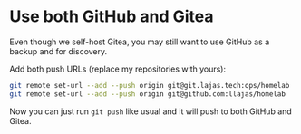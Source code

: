 # Use both GitHub and Gitea

Even though we self-host Gitea, you may still want to use GitHub as a backup and for discovery.

Add both push URLs (replace my repositories with yours):

```sh
git remote set-url --add --push origin git@git.lajas.tech:ops/homelab
git remote set-url --add --push origin git@github.com:llajas/homelab
```

Now you can just run `git push` like usual and it will push to both GitHub and Gitea.
